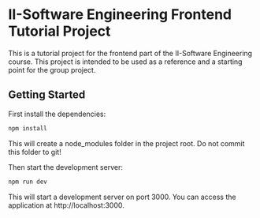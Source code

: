 # II-Software Engineering Frontend Tutorial Project

This is a tutorial project for the frontend part of the II-Software Engineering course.
This project is intended to be used as a reference and a starting point for the group project.

## Getting Started

First install the dependencies:

```bash
npm install
```
This will create a node_modules folder in the project root. Do not commit this folder to git!

Then start the development server:

```bash
npm run dev
```

This will start a development server on port 3000. You can access the application at http://localhost:3000.

